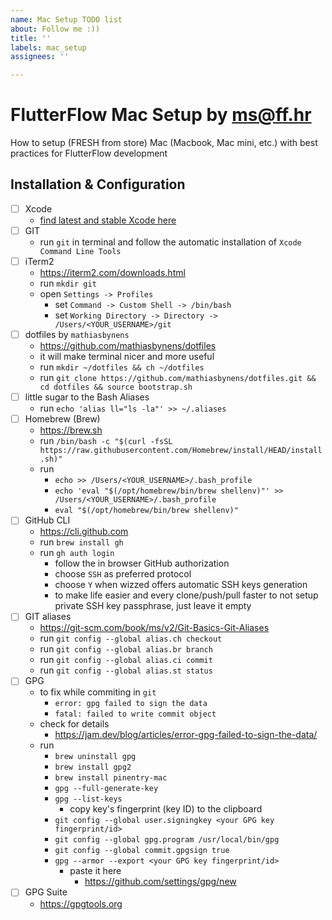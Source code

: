 ```yaml
---
name: Mac Setup TODO list
about: Follow me :))
title: ''
labels: mac_setup
assignees: ''

---
```


# FlutterFlow Mac Setup by ms@ff.hr

How to setup (FRESH from store) Mac (Macbook, Mac mini, etc.) with best practices for FlutterFlow development 

## Installation & Configuration

- [ ] Xcode
  - [find latest and stable Xcode here](https://developer.apple.com/download/all/?q=xcode) 
- [ ] GIT
  - run `git` in terminal and follow the automatic installation of `Xcode Command Line Tools`
- [ ] iTerm2
  - https://iterm2.com/downloads.html
  - run `mkdir git`
  - open `Settings -> Profiles`
    - set `Command -> Custom Shell -> /bin/bash`
    - set `Working Directory -> Directory -> /Users/<YOUR_USERNAME>/git`
- [ ] dotfiles by `mathiasbynens`
  - https://github.com/mathiasbynens/dotfiles
  - it will make terminal nicer and more useful
  - run `mkdir ~/dotfiles && ch ~/dotfiles`
  - run `git clone https://github.com/mathiasbynens/dotfiles.git && cd dotfiles && source bootstrap.sh`
- [ ] little sugar to the Bash Aliases
  - run `echo 'alias ll="ls -la"' >> ~/.aliases`
- [ ] Homebrew (Brew)
  - https://brew.sh
  - run `/bin/bash -c "$(curl -fsSL https://raw.githubusercontent.com/Homebrew/install/HEAD/install.sh)"`
  - run
    - `echo >> /Users/<YOUR_USERNAME>/.bash_profile`
    - `echo 'eval "$(/opt/homebrew/bin/brew shellenv)"' >> /Users/<YOUR_USERNAME>/.bash_profile`
    - `eval "$(/opt/homebrew/bin/brew shellenv)"`
- [ ] GitHub CLI
  - https://cli.github.com
  - run `brew install gh`
  - run `gh auth login`
    - follow the in browser GitHub authorization
    - choose `SSH` as preferred protocol
    - choose `Y` when wizzed offers automatic SSH keys generation
    - to make life easier and every clone/push/pull faster to not setup private SSH key passphrase, just leave it empty
- [ ] GIT aliases
  - https://git-scm.com/book/ms/v2/Git-Basics-Git-Aliases
  - run `git config --global alias.ch checkout`
  - run `git config --global alias.br branch`
  - run `git config --global alias.ci commit`
  - run `git config --global alias.st status`
- [ ] GPG
  - to fix while commiting in `git`
    - `error: gpg failed to sign the data`
    - `fatal: failed to write commit object`
  - check for details
    - https://jam.dev/blog/articles/error-gpg-failed-to-sign-the-data/
  - run
    - `brew uninstall gpg`
    - `brew install gpg2`
    - `brew install pinentry-mac`
    - `gpg --full-generate-key`
    - `gpg --list-keys`
      - copy key's fingerprint (key ID) to the clipboard
    - `git config --global user.signingkey <your GPG key fingerprint/id>`
    - `git config --global gpg.program /usr/local/bin/gpg`
    - `git config --global commit.gpgsign true`
    - `gpg --armor --export <your GPG key fingerprint/id>`
      - paste it here
        - https://github.com/settings/gpg/new
- [ ] GPG Suite
  - https://gpgtools.org   
